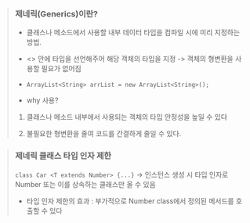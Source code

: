 > ### 제네릭(Generics)이란?
>
> - 클래스나 메소드에서 사용할 내부 데이터 타입을 컴파일 시에 미리 지정하는 방법.
>
> - <> 안에 타입을 선언해주어 해당 객체의 타입을 지정 -> 객체의 형변환을 사용할 필요가 없어짐
>
> - `ArrayList<String> arrList = new ArrayList<String>();`
>
> - why 사용?
>  
> 1. 클래스나 메소드 내부에서 사용되는 객체의 타입 안정성을 높일 수 있다
>
> 2. 불필요한 형변환을 줄여 코드를 간결하게 줄일 수 있다.

> ### 제네릭 클래스 타입 인자 제한
>
> `class Car <T extends Number> {...}` -> 인스턴스 생성 시 타입 인자로 Number 또는 이를 상속하는 클래스만 올 수 있음
>
> - 타입 인자 제한의 효과 : 부가적으로 Number class에서 정의된 메서드를 호출할 수 있다

